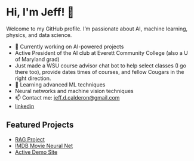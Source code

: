 # Hi, I'm Jeff! 👋

Welcome to my GitHub profile. I’m passionate about AI, machine learning, physics, and data science.

- 🔭 Currently working on AI-powered projects
- Active President of the AI club at Everett Community College (also a U of Maryland grad)
- Just made a WSU course advisor chat bot to help select classes (I go there too), provide dates times of courses, and fellow Cougars in the right direction.
- 🌱 Learning advanced ML techniques
- Neural networks and machine vision techniques
- 📫 Contact me: [jeff.d.calderon@gmail.com](mailto:jeff.d.calderon@gmail.com)
- [linkedin](https://www.linkedin.com/in/jeffdcalderon/)

## Featured Projects
- [RAG Project](https://github.com/aggressor-FZX/awesome-project)
- [IMDB Movie Neural Net](https://github.com/aggressor-FZX?tab=repositories)
- [Active Demo Site](https://www.cogitometric.org/)

